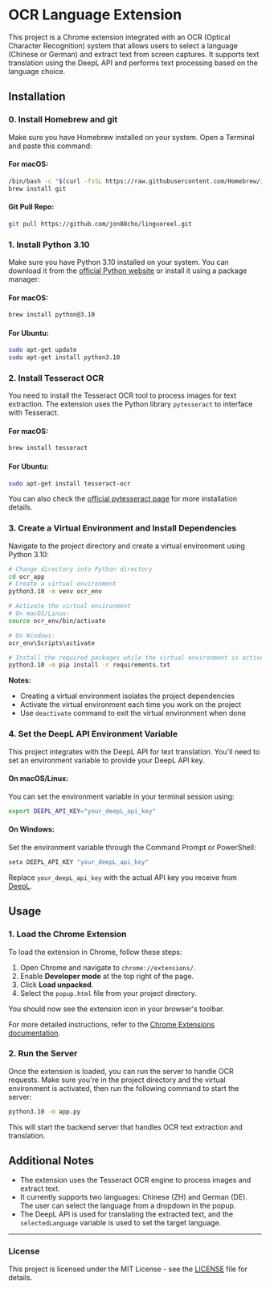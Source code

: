 # OCR Language Extension

This project is a Chrome extension integrated with an OCR (Optical Character Recognition) system that allows users to select a language (Chinese or German) and extract text from screen captures. It supports text translation using the DeepL API and performs text processing based on the language choice.

## Installation

### 0. Install Homebrew and git
Make sure you have Homebrew installed on your system. Open a Terminal and paste this command:
#### For macOS:
```bash
/bin/bash -c "$(curl -fsSL https://raw.githubusercontent.com/Homebrew/install/HEAD/install.sh)"
brew install git
```
#### Git Pull Repo:
```bash
git pull https://github.com/jon88cho/linguoreel.git
```
### 1. Install Python 3.10
Make sure you have Python 3.10 installed on your system. You can download it from the [official Python website](https://www.python.org/downloads/release/python-3100/) or install it using a package manager:

#### For macOS:
```bash
brew install python@3.10
```

#### For Ubuntu:
```bash
sudo apt-get update
sudo apt-get install python3.10
```

### 2. Install Tesseract OCR
You need to install the Tesseract OCR tool to process images for text extraction. The extension uses the Python library `pytesseract` to interface with Tesseract.

#### For macOS:
```bash
brew install tesseract
```

#### For Ubuntu:
```bash
sudo apt-get install tesseract-ocr
```

You can also check the [official pytesseract page](https://pypi.org/project/pytesseract/) for more installation details.

### 3. Create a Virtual Environment and Install Dependencies
Navigate to the project directory and create a virtual environment using Python 3.10:

```bash
# Change directory into Python directory
cd ocr_app
# Create a virtual environment
python3.10 -m venv ocr_env

# Activate the virtual environment
# On macOS/Linux:
source ocr_env/bin/activate

# On Windows:
ocr_env\Scripts\activate

# Install the required packages while the virtual environment is active
python3.10 -m pip install -r requirements.txt
```

**Notes:**
- Creating a virtual environment isolates the project dependencies
- Activate the virtual environment each time you work on the project
- Use `deactivate` command to exit the virtual environment when done

### 4. Set the DeepL API Environment Variable
This project integrates with the DeepL API for text translation. You'll need to set an environment variable to provide your DeepL API key.

#### On macOS/Linux:
You can set the environment variable in your terminal session using:
```bash
export DEEPL_API_KEY="your_deepL_api_key"
```

#### On Windows:
Set the environment variable through the Command Prompt or PowerShell:
```powershell
setx DEEPL_API_KEY "your_deepL_api_key"
```

Replace `your_deepL_api_key` with the actual API key you receive from [DeepL](https://www.deepl.com/pro).

## Usage

### 1. Load the Chrome Extension
To load the extension in Chrome, follow these steps:
1. Open Chrome and navigate to `chrome://extensions/`.
2. Enable **Developer mode** at the top right of the page.
3. Click **Load unpacked**.
4. Select the `popup.html` file from your project directory.

You should now see the extension icon in your browser's toolbar.

For more detailed instructions, refer to the [Chrome Extensions documentation](https://developer.chrome.com/docs/extensions/get-started/tutorial/hello-world).

### 2. Run the Server
Once the extension is loaded, you can run the server to handle OCR requests. Make sure you're in the project directory and the virtual environment is activated, then run the following command to start the server:

```bash
python3.10 -m app.py
```

This will start the backend server that handles OCR text extraction and translation.

## Additional Notes

- The extension uses the Tesseract OCR engine to process images and extract text.
- It currently supports two languages: Chinese (ZH) and German (DE). The user can select the language from a dropdown in the popup.
- The DeepL API is used for translating the extracted text, and the `selectedLanguage` variable is used to set the target language.

---

### License

This project is licensed under the MIT License - see the [LICENSE](LICENSE) file for details.